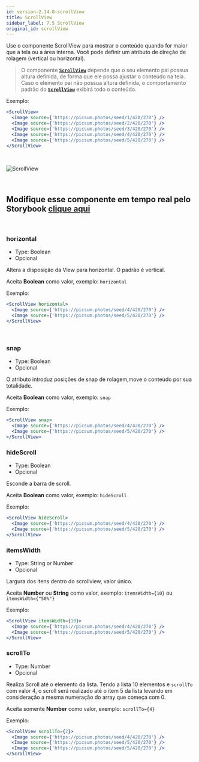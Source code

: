 ```yaml
---
id: version-2.14.0-scrollView
title: ScrollView
sidebar_label: 7.5 ScrollView
original_id: scrollView
---
```


Use o componente ScrollView para mostrar o conteúdo quando for maior que a tela ou a área interna.
Você pode definir um atributo de direção de rolagem (vertical ou horizontal).

> O componente [**`ScrollView`**]() depende que o seu elemento pai possua altura definida, de forma que ele possa ajustar o conteúdo na tela. Caso o elemento pai não possua altura definida, o comportamento padrão do [**`ScrollView`**]() exibirá todo o conteúdo.

Exemplo:

```jsx harmony
<ScrollView>
  <Image source={'https://picsum.photos/seed/1/420/270'} />
  <Image source={'https://picsum.photos/seed/2/420/270'} />
  <Image source={'https://picsum.photos/seed/3/420/270'} />
  <Image source={'https://picsum.photos/seed/4/420/270'} />
  <Image source={'https://picsum.photos/seed/5/420/270'} />
</ScrollView>
```

<br>

![ScrollView](assets/images_components/v2.0.0/scrollView.png)

<br>

## Modifique esse componente em tempo real pelo Storybook [clique aqui](https://ame-miniapp-components.calindra.com.br/storybook/?path=/story/organiza%C3%A7%C3%A3o-scrollview--basic)

<br>

### horizontal

- Type: Boolean
- Opcional

Altera a disposição da View para horizontal. O padrão é vertical.

Aceita **Boolean** como valor, exemplo: `horizontal`

Exemplo:

```jsx harmony
<ScrollView horizontal>
  <Image source={'https://picsum.photos/seed/4/420/270'} />
  <Image source={'https://picsum.photos/seed/5/420/270'} />
</ScrollView>
```

<br>

### snap

- Type: Boolean
- Opcional

O atributo introduz posições de snap de rolagem,move o conteúdo por sua totalidade.

Aceita **Boolean** como valor, exemplo: `snap`

Exemplo:

```jsx harmony
<ScrollView snap>
  <Image source={'https://picsum.photos/seed/4/420/270'} />
  <Image source={'https://picsum.photos/seed/5/420/270'} />
</ScrollView>
```

### hideScroll

- Type: Boolean
- Opcional

Esconde a barra de scroll.

Aceita **Boolean** como valor, exemplo: `hideScroll`

Exemplo:

```jsx harmony
<ScrollView hideScroll>
  <Image source={'https://picsum.photos/seed/4/420/270'} />
  <Image source={'https://picsum.photos/seed/5/420/270'} />
</ScrollView>
```

### itemsWidth

- Type: String or Number
- Opcional

Largura dos itens dentro do scrollview, valor único.

Aceita **Number** ou **String**
como valor, exemplo: `itemsWidth={10}` ou `itemsWidth={"50%"}`

Exemplo:

```jsx harmony
<ScrollView itemsWidth={10}>
  <Image source={'https://picsum.photos/seed/4/420/270'} />
  <Image source={'https://picsum.photos/seed/5/420/270'} />
</ScrollView>
```

### scrollTo

- Type: Number
- Opcional

Realiza Scroll até o elemento da lista. Tendo a lista 10 elementos e `scrollTo` com valor 4, o scroll será realizado até o item 5 da lista levando em consideração a mesma numeração do array que começa com 0.

Aceita somente **Number** como valor, exemplo: `scrollTo={4}`

Exemplo:

```jsx harmony
<ScrollView scrollTo={2}>
  <Image source={'https://picsum.photos/seed/4/420/270'} />
  <Image source={'https://picsum.photos/seed/5/420/270'} />
  <Image source={'https://picsum.photos/seed/5/420/270'} />
</ScrollView>
```
